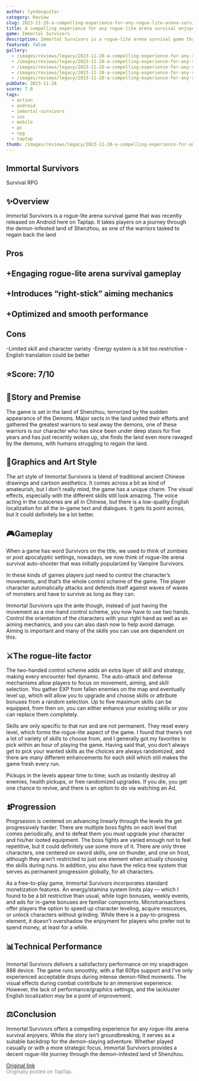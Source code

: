 ```yaml
---
author: lyndonguitar
category: Review
slug: 2023-11-28-a-compelling-experience-for-any-rogue-lite-arena-survival-enjoyers-review-immortal-sur
title: A compelling experience for any rogue-lite arena survival enjoyers | Review - Immortal Survivors
game: Immortal Survivors
description: Immortal Survivors is a rogue-lite arena survival game that was recently released on Android here on Taptap. It takes players on a journey through the demon-infested land of Shenzhou, as one of the warriors tasked to regain back the land
featured: false
gallery:
  - /images/reviews/legacy/2023-11-28-a-compelling-experience-for-any-rogue-lite-arena-survival-enjoyers--review---immortal-sur-0.avif
  - /images/reviews/legacy/2023-11-28-a-compelling-experience-for-any-rogue-lite-arena-survival-enjoyers--review---immortal-sur-1.avif
  - /images/reviews/legacy/2023-11-28-a-compelling-experience-for-any-rogue-lite-arena-survival-enjoyers--review---immortal-sur-2.avif
  - /images/reviews/legacy/2023-11-28-a-compelling-experience-for-any-rogue-lite-arena-survival-enjoyers--review---immortal-sur-3.avif
  - /images/reviews/legacy/2023-11-28-a-compelling-experience-for-any-rogue-lite-arena-survival-enjoyers--review---immortal-sur-4.avif
pubDate: 2023-11-28
score: 7.0
tags:
  - action
  - android
  - immortal-survivors
  - ios
  - mobile
  - pc
  - rpg
  - taptap
thumb: /images/reviews/legacy/2023-11-28-a-compelling-experience-for-any-rogue-lite-arena-survival-enjoyers--review---immortal-sur-0.avif
---
```


Immortal Survivors
--
Survival
RPG


## ✨Overview

Immortal Survivors is a rogue-lite arena survival game that was recently released on Android here on Taptap. It takes players on a journey through the demon-infested land of Shenzhou, as one of the warriors tasked to regain back the land




## Pros



## +Engaging rogue-lite arena survival gameplay

## +Introduces “right-stick” aiming mechanics

## +Optimized and smooth performance




## Cons


-Limited skill and character variety
-Energy system is a bit too restrictive
-English translation could be better


## ⭐️Score: 7/10


## 📖Story and Premise

The game is set in the land of Shenzhou, terrorized by the sudden appearance of the Demons. Major sects in the land united their efforts and gathered the greatest warriors to seal away the demons, one of these warriors is our character who has since been under deep stasis for five years and has just recently woken up, she finds the land even more ravaged by the demons, with humans struggling to regain the land.


## 🎨Graphics and Art Style

The art style of Immortal Survivors is blend of traditional ancient Chinese drawings and cartoon aesthetics. It comes across a bit as kind of amateurish, but I don’t really mind, the game has a unique charm. The visual effects, especially with the different skills still look amazing. The voice acting in the cutscenes are all in Chinese, but there is a low-quality English localization for all the in-game text and dialogues. It gets its point across, but it could definitely be a lot better.


## 🎮Gameplay

When a game has word Survivors on the title, we used to think of zombies or post apocalyptic settings, nowadays, we now think of rogue-lite arena survival auto-shooter that was initially popularized by Vampire Survivors.

In these kinds of games players just need to control the character’s movements, and that’s the whole control scheme of the game. The player character automatically attacks and defends itself against waves of waves of monsters and have to survive as long as they can.

Immortal Survivors ups the ante though, instead of just having the movement as a one-hand control scheme, you now have to use two hands. Control the orientation of the characters with your right hand as well as an aiming mechanics, and you can also dash now to help avoid damage. Aiming is important and many of the skills you can use are dependent on this.


## ⚔️The rogue-lite factor

The two-handed control scheme adds an extra layer of skill and strategy, making every encounter feel dynamic. The auto-attack and defense mechanisms allow players to focus on movement, aiming, and skill selection. You gather EXP from fallen enemies on the map and eventually level up, which will allow you to upgrade and choose skills or attribute bonuses from a random selection. Up to five maximum skills can be equipped, from then on, you can either enhance your existing skills or you can replace them completely.

Skills are only specific to that run and are not permanent. They reset every level, which forms the rogue-lite aspect of the game. I found that there’s not a lot of variety of skills to choose from, and I generally got my favorites to pick within an hour of playing the game. Having said that, you don’t always get to pick your wanted skills as the choices are always randomized, and there are many different enhancements for each skill which still makes the game fresh every run.

Pickups in the levels appear time to time; such as instantly destroy all enemies, health pickups, or free randomized upgrades. If  you die, you get one chance to revive, and there is an option to do via watching an Ad.


## ⏫Progression

Progrsesion is centered on advancing linearly through the levels the get progressively harder. There are multiple boss fights on each level that comes periodically, and to defeat them you must upgrade your character and his/her looted equipment. The boss fights are varied enough not to feel repetitive, but it could definitely use some more of it. There are only three characters, one centered on sword skills, one on thunder, and one on frost, although they aren’t restricted to just one element when actually choosing the skills during runs. In addition, you also have the relics tree system that serves as permanent progression globally, for all characters.

As a free-to-play game, Immortal Survivors incorporates standard monetization features. An energy/stamina system limits play — which I found to be a bit restrictive than usual, while login bonuses, weekly events, and ads for in-game bonuses are familiar components. Microtransactions offer players the option to speed up character leveling, acquire resources, or unlock characters without grinding. While there is a pay-to-progress element, it doesn't overshadow the enjoyment for players who prefer not to spend money, at least for a while.


## 📊Technical Performance

Immortal Survivors delivers a satisfactory performance on my snapdragon 888 device. The game runs smoothly, with a flat 60fps support and I’ve only experienced acceptable drops during intense demon-filled moments. The visual effects during combat contribute to an immersive experience. However, the lack of performance/graphics settings, and the lackluster English localization may be a point of improvement.


## ⚖️Conclusion

Immortal Survivors offers a compelling experience for any rogue-lite arena survival enjoyers. While the story isn't groundbreaking, it serves as a suitable backdrop for the demon-slaying adventure. Whether played casually or with a more strategic focus, Immortal Survivors provides a decent rogue-lite journey through the demon-infested land of Shenzhou.

[Original link](https://www.taptap.io/post/6603590)<br><span style="font-size: 0.95em; color: #888;">Originally posted on TapTap.</span>